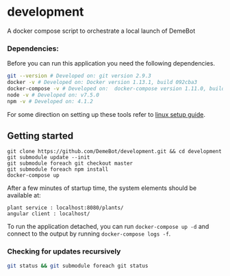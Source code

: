 # development
A docker compose script to orchestrate a local launch of DemeBot

### Dependencies:
Before you can run this application you need the following dependencies. 
```bash
git --version # Developed on: git version 2.9.3
docker -v # Developed on: Docker version 1.13.1, build 092cba3
docker-compose -v # Developed on:  docker-compose version 1.11.0, build 6de1806
node -v # Developed on: v7.5.0
npm -v # Developed on: 4.1.2
```
For some direction on setting up these tools refer to [linux setup guide](https://github.com/DemeBot/development/wiki/Setup).

## Getting started
```terminal
git clone https://github.com/DemeBot/development.git && cd development
git submodule update --init
git submodule foreach git checkout master
git submodule foreach npm install
docker-compose up
```
After a few minutes of startup time, the system elements should be available at:
```
plant service : localhost:8080/plants/
angular client : localhost/
```
To run the application detached, you can run `docker-compose up -d` and connect to the output by running `docker-compose logs -f`.

### Checking for updates recursively
```bash
git status && git submodule foreach git status
```

